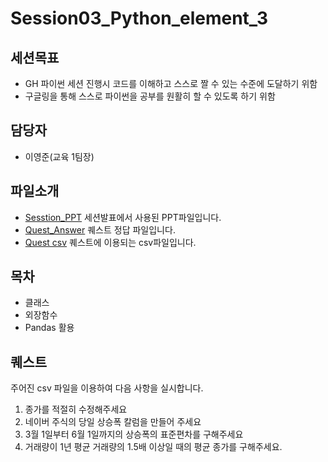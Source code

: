 Session03_Python_element_3
===

세션목표
---
 - GH 파이썬 세션 진행시 코드를 이해하고 스스로 짤 수 있는 수준에 도달하기 위함
 - 구글링을 통해 스스로 파이썬을 공부를 원활히 할 수 있도록 하기 위함

담당자
---
 - 이영준(교육 1팀장)

파일소개
---
   
 - [Sesstion_PPT](./Session1_Python_element_3.pdf) 세션발표에서 사용된 PPT파일입니다.
 - [Quest_Answer](./PythonSession_Quiz_Ans_3.py) 퀘스트 정답 파일입니다.
 - [Quest csv](./Quest_csv) 퀘스트에 이용되는 csv파일입니다.
 


목차
---
   
 - 클래스
 - 외장함수
 - Pandas 활용 

 
 
퀘스트
---
주어진 csv 파일을 이용하여 다음 사항을 실시합니다.
   
 1. 종가를 적절히 수정해주세요
 2. 네이버 주식의 당일 상승폭 칼럼을 만들어 주세요
 3. 3월 1일부터 6월 1일까지의 상승폭의 표준편차를 구해주세요
 4. 거래량이 1년 평균 거래량의 1.5배 이상일 때의 평균 종가를 구해주세요.
